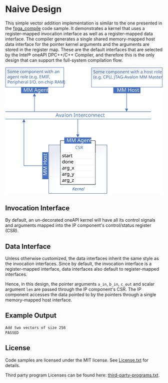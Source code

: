 # Naive Design
This simple vector addition implementation is similar to the one presented in the [fpga_compile]((/Tutorials/GettingStarted/fpga_compile)) code sample. It demonstrates a kernel that uses a register-mapped invocation interface as well as a register-mapped data interface. The compiler generates a single shared memory-mapped host data interface for the pointer kernel arguments and the arguments are stored in the register map. These are the default interfaces that are selected by the Intel® oneAPI DPC++/C++ Compiler, and therefore this is the only design that can support the full-system compilation flow.

![](../assets/naive.svg)

## Invocation Interface
By default, an un-decorated oneAPI kernel will have all its control signals and arguments mapped into the IP component's control/status register (CSR).

## Data Interface
Unless otherwise customized, the data interfaces inherit the same style as the invocation interfaces. Since by default, the invocation interface is a register-mapped interface, data interfaces also default to register-mapped interfaces.

Hence, in this design, the pointer arguments `a_in`, `b_in`, `c_out` and scalar argument `len` are passed through the IP component's CSR. The IP component accesses the data pointed to by the pointers through a single memory-mapped host interface.

## Example Output

```
Add two vectors of size 256
PASSED
```

## License
Code samples are licensed under the MIT license. See
[License.txt](/License.txt) for details.

Third party program Licenses can be found here: [third-party-programs.txt](/third-party-programs.txt).
